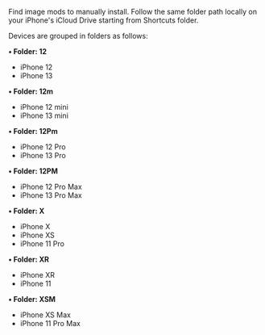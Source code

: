 Find image mods to manually install.
Follow the same folder path locally on your iPhone's iCloud Drive starting from Shortcuts folder.

Devices are grouped in folders as follows:

**• Folder: 12**
   - iPhone 12
   - iPhone 13

**• Folder: 12m**
   - iPhone 12 mini
   - iPhone 13 mini

**• Folder: 12Pm**
   - iPhone 12 Pro
   - iPhone 13 Pro

**• Folder: 12PM**
   - iPhone 12 Pro Max
   - iPhone 13 Pro Max

**• Folder: X**
   - iPhone X
   - iPhone XS
   - iPhone 11 Pro

**• Folder: XR**
   - iPhone XR
   - iPhone 11

**• Folder: XSM**
   - iPhone XS Max
   - iPhone 11 Pro Max
